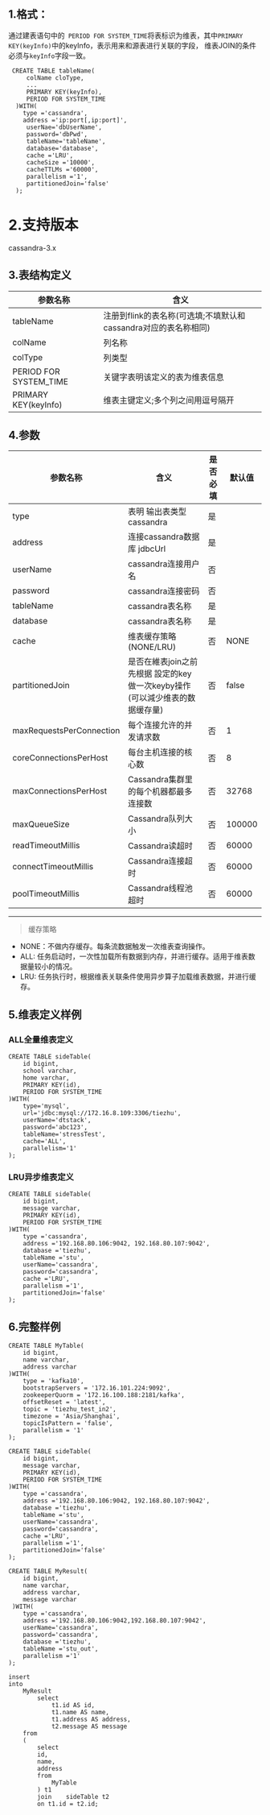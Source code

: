 
## 1.格式：

  通过建表语句中的` PERIOD FOR SYSTEM_TIME`将表标识为维表，其中`PRIMARY KEY(keyInfo)`中的keyInfo，表示用来和源表进行关联的字段，
  维表JOIN的条件必须与`keyInfo`字段一致。
```
 CREATE TABLE tableName(
     colName cloType,
     ...
     PRIMARY KEY(keyInfo),
     PERIOD FOR SYSTEM_TIME
  )WITH(
    type ='cassandra',
    address ='ip:port[,ip:port]',
     userNae='dbUserName',
     password='dbPwd',
     tableName='tableName',
     database='database',
     cache ='LRU',
     cacheSize ='10000',
     cacheTTLMs ='60000',
     parallelism ='1',
     partitionedJoin='false'
  );
```

# 2.支持版本
 cassandra-3.x
 
## 3.表结构定义
  
 |参数名称|含义|
 |----|---|
 | tableName | 注册到flink的表名称(可选填;不填默认和cassandra对应的表名称相同)|
 | colName | 列名称|
 | colType | 列类型|
 | PERIOD FOR SYSTEM_TIME | 关键字表明该定义的表为维表信息|
 | PRIMARY KEY(keyInfo) | 维表主键定义;多个列之间用逗号隔开|
 
## 4.参数

  |参数名称|含义|是否必填|默认值|
  |----|---|---|----|
  | type |表明 输出表类型 cassandra|是||
  | address | 连接cassandra数据库 jdbcUrl |是||
  | userName | cassandra连接用户名|否||
  | password | cassandra连接密码|否||
  | tableName | cassandra表名称|是||
  | database  | cassandra表名称|是||
  | cache | 维表缓存策略(NONE/LRU)|否|NONE|
  | partitionedJoin | 是否在維表join之前先根据 設定的key 做一次keyby操作(可以減少维表的数据缓存量)|否|false|
  | maxRequestsPerConnection | 每个连接允许的并发请求数|否|1|
  | coreConnectionsPerHost   | 每台主机连接的核心数|否|8|
  | maxConnectionsPerHost    | Cassandra集群里的每个机器都最多连接数|否|32768|
  | maxQueueSize             | Cassandra队列大小|否|100000|
  | readTimeoutMillis        | Cassandra读超时|否|60000|
  | connectTimeoutMillis     | Cassandra连接超时|否|60000|
  | poolTimeoutMillis        | Cassandra线程池超时|否|60000|
  
  ----------
  > 缓存策略
-  NONE：不做内存缓存。每条流数据触发一次维表查询操作。
-  ALL:  任务启动时，一次性加载所有数据到内存，并进行缓存。适用于维表数据量较小的情况。
-  LRU:  任务执行时，根据维表关联条件使用异步算子加载维表数据，并进行缓存。
  

## 5.维表定义样例

### ALL全量维表定义
```
CREATE TABLE sideTable(
    id bigint,
    school varchar,
    home varchar,
    PRIMARY KEY(id),
    PERIOD FOR SYSTEM_TIME
)WITH(
    type='mysql',
    url='jdbc:mysql://172.16.8.109:3306/tiezhu',
    userName='dtstack',
    password='abc123',
    tableName='stressTest',
    cache='ALL',
    parallelism='1'
);
```
### LRU异步维表定义
```
CREATE TABLE sideTable(
    id bigint,
    message varchar,
    PRIMARY KEY(id),
    PERIOD FOR SYSTEM_TIME
)WITH(
    type ='cassandra',
    address ='192.168.80.106:9042, 192.168.80.107:9042',
    database ='tiezhu',
    tableName ='stu',
    userName='cassandra',
    password='cassandra',
    cache ='LRU',
    parallelism ='1',
    partitionedJoin='false'
);
```
## 6.完整样例
```                          
CREATE TABLE MyTable(
    id bigint,
    name varchar,
    address varchar
)WITH(
    type = 'kafka10',
    bootstrapServers = '172.16.101.224:9092',
    zookeeperQuorm = '172.16.100.188:2181/kafka',
    offsetReset = 'latest',
    topic = 'tiezhu_test_in2',
    timezone = 'Asia/Shanghai',
    topicIsPattern = 'false',
    parallelism = '1'
);

CREATE TABLE sideTable(
    id bigint,
    message varchar,
    PRIMARY KEY(id),
    PERIOD FOR SYSTEM_TIME
)WITH(
    type ='cassandra',
    address ='192.168.80.106:9042, 192.168.80.107:9042',
    database ='tiezhu',
    tableName ='stu',
    userName='cassandra',
    password='cassandra',
    cache ='LRU',
    parallelism ='1',
    partitionedJoin='false'
);

CREATE TABLE MyResult(
    id bigint,
    name varchar,
    address varchar,
    message varchar
 )WITH(
    type ='cassandra',
    address ='192.168.80.106:9042,192.168.80.107:9042',
    userName='cassandra',
    password='cassandra',
    database ='tiezhu',
    tableName ='stu_out',
    parallelism ='1'
);

insert
into
    MyResult
        select
            t1.id AS id,
            t1.name AS name,
            t1.address AS address,
            t2.message AS message
    from
    (
        select
        id,
        name,
        address
        from
            MyTable
        ) t1
        join    sideTable t2
        on t1.id = t2.id;                                
```


